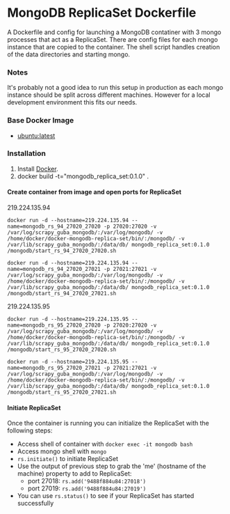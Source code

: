 MongoDB ReplicaSet Dockerfile
=============================

A Dockerfile and config for launching a MongoDB contatiner with 3 mongo processes that act as a ReplicaSet. There are config files for each mongo instance that are copied to the container. The shell script handles creation of the data directories and starting mongo.

### Notes

It's probably not a good idea to run this setup in production as each mongo instance should be split across different machines. However for a local development environment this fits our needs.

### Base Docker Image

* [ubuntu:latest](https://github.com/linhaobuaa/case/blob/master/docker.md)


### Installation

1. Install [Docker](https://github.com/linhaobuaa/case/blob/master/docker.md).
2. docker build -t="mongodb_replica_set:0.1.0" .

#### Create container from image and open ports for ReplicaSet

219.224.135.94

    docker run -d --hostname=219.224.135.94 --name=mongodb_rs_94_27020_27020 -p 27020:27020 -v /var/log/scrapy_guba_mongodb/:/var/log/mongodb/ -v /home/docker/docker-mongodb-replica-set/bin/:/mongodb/ -v /var/lib/scrapy_guba_mongodb/:/data/db/ mongodb_replica_set:0.1.0 /mongodb/start_rs_94_27020_27020.sh
    
    docker run -d --hostname=219.224.135.94 --name=mongodb_rs_94_27020_27021 -p 27021:27021 -v /var/log/scrapy_guba_mongodb/:/var/log/mongodb/ -v /home/docker/docker-mongodb-replica-set/bin/:/mongodb/ -v /var/lib/scrapy_guba_mongodb/:/data/db/ mongodb_replica_set:0.1.0 /mongodb/start_rs_94_27020_27021.sh

219.224.135.95

    docker run -d --hostname=219.224.135.95 --name=mongodb_rs_95_27020_27020 -p 27020:27020 -v /var/log/scrapy_guba_mongodb/:/var/log/mongodb/ -v /home/docker/docker-mongodb-replica-set/bin/:/mongodb/ -v /var/lib/scrapy_guba_mongodb/:/data/db/ mongodb_replica_set:0.1.0 /mongodb/start_rs_95_27020_27020.sh
    
    docker run -d --hostname=219.224.135.95 --name=mongodb_rs_95_27020_27021 -p 27021:27021 -v /var/log/scrapy_guba_mongodb/:/var/log/mongodb/ -v /home/docker/docker-mongodb-replica-set/bin/:/mongodb/ -v /var/lib/scrapy_guba_mongodb/:/data/db/ mongodb_replica_set:0.1.0 /mongodb/start_rs_95_27020_27021.sh

#### Initiate ReplicaSet

Once the container is running you can initialize the ReplicaSet with the following steps:

* Access shell of container with `docker exec -it mongodb bash`
* Access mongo shell with `mongo`
* `rs.initiate()` to initiate ReplicaSet
* Use the output of previous step to grab the 'me' (hostname of the machine) property to add to ReplicaSet:
	* port 27018: `rs.add('9488f884u84:27018')`
	* port 27019: `rs.add('9488f884u84:27019')`
* You can use `rs.status()` to see if your ReplicaSet has started successfully	
